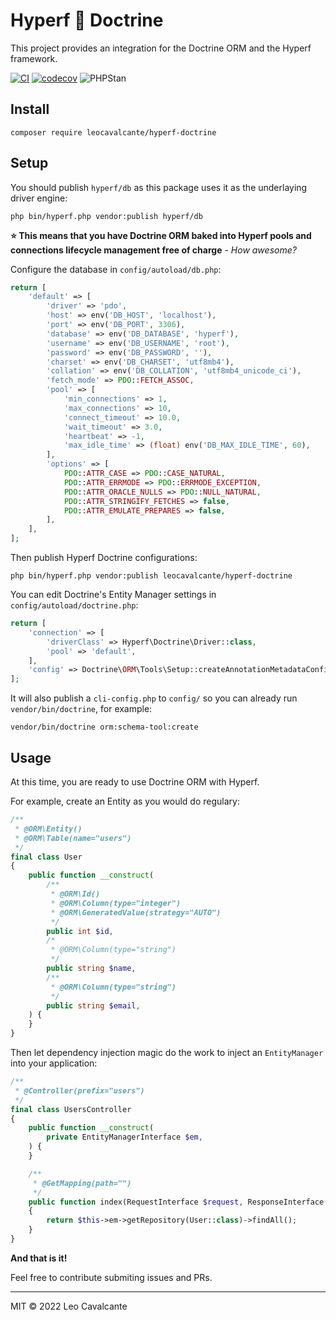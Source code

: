 # Hyperf 🤝 Doctrine

This project provides an integration for the Doctrine ORM and the Hyperf framework.

[![CI](https://github.com/leocavalcante/hyperf-doctrine/actions/workflows/ci.yml/badge.svg)](https://github.com/leocavalcante/hyperf-doctrine/actions/workflows/ci.yml)
[![codecov](https://codecov.io/gh/leocavalcante/hyperf-doctrine/branch/main/graph/badge.svg?token=YdK7pQfcOQ)](https://codecov.io/gh/leocavalcante/hyperf-doctrine)
![PHPStan](https://img.shields.io/badge/PHPStan-level%209-brightgreen.svg?style=flat)

## Install
```
composer require leocavalcante/hyperf-doctrine
```

## Setup
You should publish `hyperf/db` as this package uses it as the underlaying driver engine:
```shell
php bin/hyperf.php vendor:publish hyperf/db
```

**⭐ This means that you have Doctrine ORM baked into Hyperf pools and connections lifecycle management free of charge** - *How awesome?*

Configure the database in `config/autoload/db.php`:
```php
return [
    'default' => [
        'driver' => 'pdo',
        'host' => env('DB_HOST', 'localhost'),
        'port' => env('DB_PORT', 3306),
        'database' => env('DB_DATABASE', 'hyperf'),
        'username' => env('DB_USERNAME', 'root'),
        'password' => env('DB_PASSWORD', ''),
        'charset' => env('DB_CHARSET', 'utf8mb4'),
        'collation' => env('DB_COLLATION', 'utf8mb4_unicode_ci'),
        'fetch_mode' => PDO::FETCH_ASSOC,
        'pool' => [
            'min_connections' => 1,
            'max_connections' => 10,
            'connect_timeout' => 10.0,
            'wait_timeout' => 3.0,
            'heartbeat' => -1,
            'max_idle_time' => (float) env('DB_MAX_IDLE_TIME', 60),
        ],
        'options' => [
            PDO::ATTR_CASE => PDO::CASE_NATURAL,
            PDO::ATTR_ERRMODE => PDO::ERRMODE_EXCEPTION,
            PDO::ATTR_ORACLE_NULLS => PDO::NULL_NATURAL,
            PDO::ATTR_STRINGIFY_FETCHES => false,
            PDO::ATTR_EMULATE_PREPARES => false,
        ],
    ],
];
```

Then publish Hyperf Doctrine configurations:
```shell
php bin/hyperf.php vendor:publish leocavalcante/hyperf-doctrine
```

You can edit Doctrine's Entity Manager settings in `config/autoload/doctrine.php`:
```php
return [
    'connection' => [
        'driverClass' => Hyperf\Doctrine\Driver::class,
        'pool' => 'default',
    ],
    'config' => Doctrine\ORM\Tools\Setup::createAnnotationMetadataConfiguration([__DIR__ . '/app']),
];
```

It will also publish a `cli-config.php` to `config/` so you can already run `vendor/bin/doctrine`, for example:
```shell
vendor/bin/doctrine orm:schema-tool:create
```

## Usage
At this time, you are ready to use Doctrine ORM with Hyperf.

For example, create an Entity as you would do regulary:
```php
/**
 * @ORM\Entity()
 * @ORM\Table(name="users")
 */
final class User
{
    public function __construct(
        /**
         * @ORM\Id()
         * @ORM\Column(type="integer")
         * @ORM\GeneratedValue(strategy="AUTO")
         */
        public int $id,
        /*
         * @ORM\Column(type="string")
         */
        public string $name,
        /**
         * @ORM\Column(type="string")
         */
        public string $email,
    ) {
    }
}
```

Then let dependency injection magic do the work to inject an `EntityManager` into your application:
```php
/**
 * @Controller(prefix="users")
 */
final class UsersController
{
    public function __construct(
        private EntityManagerInterface $em,
    ) {
    }

    /**
     * @GetMapping(path="")
     */
    public function index(RequestInterface $request, ResponseInterface $response)
    {
        return $this->em->getRepository(User::class)->findAll();
    }
}
```

**And that is it!**

Feel free to contribute submiting issues and PRs.

---

MIT &copy; 2022 Leo Cavalcante
